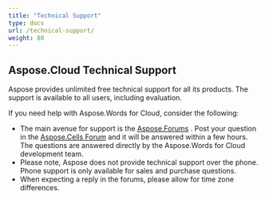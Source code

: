 ```yaml
---
title: "Technical Support"
type: docs
url: /technical-support/
weight: 80
---
```


## **Aspose.Cloud Technical Support**
Aspose provides unlimited free technical support for all its products. The support is available to all users, including evaluation.

If you need help with Aspose.Words for Cloud, consider the following:

- The main avenue for support is the [Aspose.Forums](http://forum.aspose.cloud/) . Post your question in the [Aspose.Cells Forum](https://forum.aspose.cloud/c/cells) and it will be answered within a few hours. The questions are answered directly by the Aspose.Words for Cloud development team.
- Please note, Aspose does not provide technical support over the phone. Phone support is only available for sales and purchase questions.
- When expecting a reply in the forums, please allow for time zone differences.
